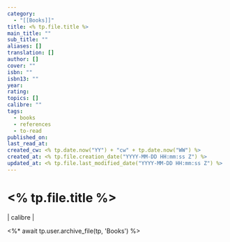 ```yaml
---
category:
  - "[[Books]]"
title: <% tp.file.title %>
main_title: ""
sub_title: ""
aliases: []
translation: []
author: []
cover: ""
isbn: ""
isbn13: ""
year: 
rating: 
topics: []
calibre: ""
tags:
  - books
  - references
  - to-read
published_on: 
last_read_at: 
created_cw: <% tp.date.now("YY") + "cw" + tp.date.now("WW") %>
created_at: <% tp.file.creation_date("YYYY-MM-DD HH:mm:ss Z") %>
updated_at: <% tp.file.last_modified_date("YYYY-MM-DD HH:mm:ss Z") %>
---
```


# <% tp.file.title %>

| calibre |

<%* await tp.user.archive_file(tp, 'Books') %>
